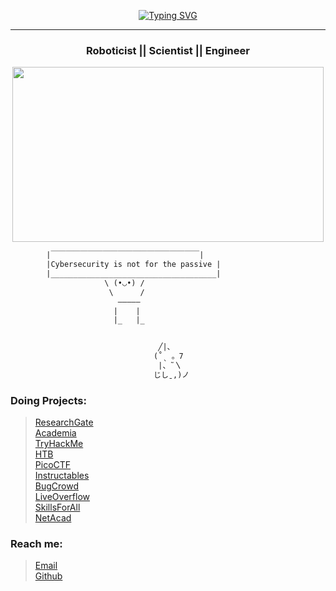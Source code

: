 <!--
**Theeespiiiaaan/Theeespiiiaaan** is a ✨ _special_ ✨ repository because its `README.md` (this file) appears on your GitHub profile.

Here are some ideas to get you started:

- 🔭 I’m currently working on ...
- 🌱 I’m currently learning ...
- 👯 I’m looking to collaborate on ...
- 🤔 I’m looking for help with ...
- 💬 Ask me about ...
- 📫 How to reach me: ...
- 😄 Pronouns: ...
- ⚡ Fun fact: ...
-->
<!--💬GREETINGSTITLE / 🌐WEBSITE: https://github.com/denvercoder1/readme-typing-svg -->
<p align="center">
<a href="https://git.io/typing-svg"><img src="https://readme-typing-svg.herokuapp.com?font=Fira+Code&pause=1000&center=true&random=false&width=435&lines=Defacing+is+for+GAYS;REAL+MEN+root+servers+" alt="Typing SVG" /></a>

<hr>
<h3 align="center"> Roboticist || Scientist || Engineer</h3>
<!--🖼️Grogu-->
<p align="center">
<img src="https://tenor.com/view/eating-cookies-grogu-the-child-the-mandalorian-eating-a-snack-gif-22926256" height="280" width="498"> 




```diff
        |￣￣￣￣￣￣￣￣￣￣￣￣￣￣￣￣￣￣￣￣|
        |Cybersecurity is not for the passive |
        |_____________________________________|
                     \ (•◡•) / 
                      \      / 
                        —————
                       |    |
                       |_   |_


                                 ╱|、
                                (˚ˎ 。7  
                                 |、˜〵          
                                じしˍ,)ノ
```

### Doing Projects:
><a href = "">ResearchGate</a><br>
><a href = "">Academia</a><br>
><a href = "">TryHackMe</a><br>
><a href = "">HTB</a><br>
><a href = "">PicoCTF</a><br>
><a href = "">Instructables</a><br>
><a href = "">BugCrowd</a><br>
><a href = "">LiveOverflow</a><br>
><a href = "">SkillsForAll</a><br>
><a href = "">NetAcad</a><br>

### Reach me:
><a href = "">Email</a><br>
><a href = "">Github</a><br>




